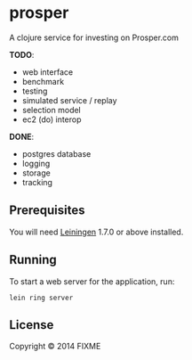 # prosper

A clojure service for investing on Prosper.com

**TODO**:

- web interface
- benchmark
- testing
- simulated service / replay
- selection model
- ec2 (do) interop

**DONE**:

- postgres database
- logging
- storage
- tracking


## Prerequisites

You will need [Leiningen][1] 1.7.0 or above installed.

[1]: https://github.com/technomancy/leiningen

## Running

To start a web server for the application, run:

    lein ring server

## License

Copyright © 2014 FIXME
